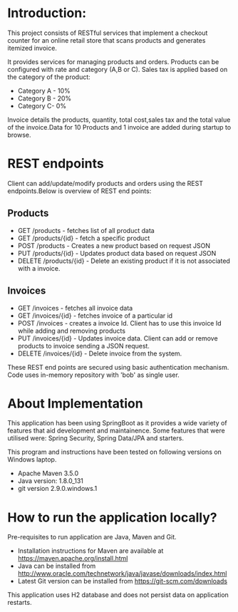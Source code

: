 # Introduction: 
This project consists of RESTful services that implement a checkout counter for an online retail store that scans products and generates itemized invoice.

It provides services for managing products and orders.  Products can be configured with rate and category (A,B or C). Sales tax is applied based on the category of the product:
* Category A - 10%
* Category B - 20%
* Category C- 0%

Invoice details the products, quantity, total cost,sales tax and the total value of the invoice.Data for 10 Products and 1 invoice are added during startup to browse.

# REST endpoints
Client can add/update/modify products and orders using the REST endpoints.Below is overview of REST end points:

## Products
*  GET /products - fetches list of all product data
*  GET /products/{id} - fetch a specific product
*  POST /products - Creates a new product based on request JSON
*  PUT /products/{id} - Updates product data based on request JSON
*  DELETE /products/{id} - Delete an existing product if it is not associated with a invoice.


## Invoices
*  GET /invoices - fetches all invoice data
*  GET /invoices/{id} - fetches invoice of a particular id
*  POST /invoices - creates a invoice Id. Client has to use this invoice Id while adding and removing products
*  PUT /invoices/{id} - Updates invoice data. Client can add or remove products to invoice sending a JSON request.
*  DELETE /invoices/{id} - Delete invoice from the system.

 These REST end points are secured using basic authentication mechanism. Code uses in-memory repository with 'bob' as single user.

# About Implementation

This application has been using SpringBoot as it provides a wide variety of features that aid development and maintainence. Some features that were utilised were: Spring Security, Spring Data/JPA and starters.

This program and instructions have been tested on following versions on Windows laptop.
*  Apache Maven 3.5.0 
*  Java version: 1.8.0_131
*  git version 2.9.0.windows.1



# How to run the application locally?

Pre-requisites to run application are Java, Maven and Git. 
*  Installation instructions for Maven are available at https://maven.apache.org/install.html
*  Java can be installed from http://www.oracle.com/technetwork/java/javase/downloads/index.html
*  Latest Git version can be installed from https://git-scm.com/downloads

This application uses H2 database and does not persist data on application restarts. 

